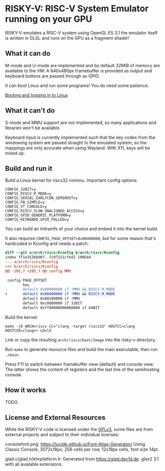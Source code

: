 RISKY-V: RISC-V System Emulator running on your GPU
==

RISKY-V emulates a RISC-V system using OpenGL ES 3.1 the emulator itself is written in GLSL and runs on the GPU as a fragment shader!

What it can do
--

M-mode and U-mode are implemented and by default 32MiB of memory are available to the VM. A 640x480px framebuffer is provided as output and keyboard buttons are passed through as GPIO.

It can boot Linux and run some programs! You do need some patience.

[Booting and logging in to Linux](https://github.com/user-attachments/assets/97839ddf-15c8-4901-8f37-bd4d68c9addd)

What it can't do
--

S-mode and MMU support are not implemented, so many applications and libraries won't be available.

Keyboard input is currently implemented such that the key codes from the windowing system are passed straight to the emulated system, so the mappings are only accurate when using Wayland. With X11, keys will be mixed up.

Build and run it
--

Build a Linux kernel for riscv32 nommu. Important config options:

```
CONFIG_32BIT=y
CONFIG_RISCV_M_MODE=y
CONFIG_SERIAL_EARLYCON_SEMIHOST=y
CONFIG_FB_SIMPLE=y
CONFIG_VT_CONSOLE=y
CONFIG_RISCV_SLOW_UNALIGNED_ACCESS=y
CONFIG_GPIO_GENERIC_PLATFORM=y
CONFIG_KEYBOARD_GPIO_POLLED=y
```

You can build an initramfs of your choice and embed it into the kernel build.

It also requires `CONFIG_PAGE_OFFSET=0x00400000`, but for some reason that's hardcoded in Kconfig and needs a patch:

```diff
diff --git a/arch/riscv/Kconfig b/arch/riscv/Kconfig
index ff1e353b0d6f..7c07151cfed2 100644
--- a/arch/riscv/Kconfig
+++ b/arch/riscv/Kconfig
@@ -285,7 +285,7 @@ config MMU
 
 config PAGE_OFFSET
        hex
-       default 0x80000000 if !MMU && RISCV_M_MODE
+       default 0x00400000 if !MMU && RISCV_M_MODE
        default 0x80200000 if !MMU
        default 0xc0000000 if 32BIT
        default 0xff60000000000000 if 64BIT
```

Build the kernel:

```
make -j8 ARCH=riscv CC="clang -target riscv32" HOSTCC=clang HOSTCXX=clang++ LD=ld
```

Link or copy the resulting `arch/riscv/boot/Image` into the risky-v directory.

Run `make` to generate resource files and build the main executable, then run `./main`.

Press F11 to switch between framebuffer view (default) and console view. The latter shows the content of registers and the last line of the semihosting console.

How it works
--
TODO.

License and External Resources
--

While the RISKY-V code is licensed under the [GPLv3](https://www.gnu.org/licenses/gpl-3.0.en.html), some files are from external projects and subject to their individual licenses:

consolefont.png: https://lucide.github.io/Font-Atlas-Generator/ Using Classic Console, 3072x18px, 256 cells per row, 12x18px cells, font size 14pt.

glad.c/glad.h/khrplatform.h: Generated from https://glad.dav1d.de. gles2 3.1 with all available extensions.
